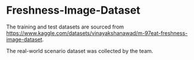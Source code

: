 # Freshness-Image-Dataset

The training and test datasets are sourced from https://www.kaggle.com/datasets/vinayakshanawad/m-97eat-freshness-image-dataset. 

The real-world scenario dataset was collected by the team.
